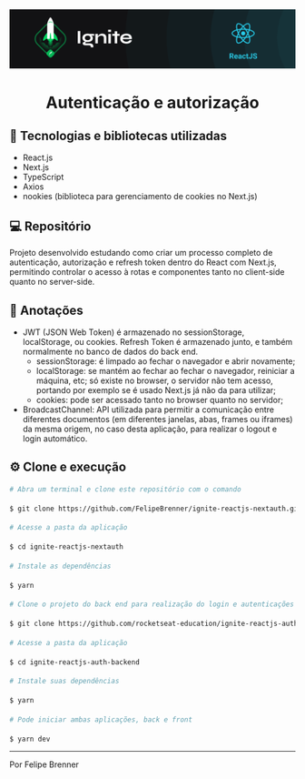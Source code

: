 <img alt="ignite-reactjs" title="ignite-reactjs" src=".github/cover-reactjs.png">

<h1 align="center">
  Autenticação e autorização
</h1>

## 🚀 Tecnologias e bibliotecas utilizadas

- React.js
- Next.js
- TypeScript
- Axios
- nookies (biblioteca para gerenciamento de cookies no Next.js)

## 💻 Repositório

Projeto desenvolvido estudando como criar um processo completo de autenticação, autorização e refresh token dentro do React com Next.js, permitindo controlar o acesso à rotas e componentes tanto no client-side quanto no server-side.

## 📖 Anotações

- JWT (JSON Web Token) é armazenado no sessionStorage, localStorage, ou cookies. Refresh Token é armazenado junto, e também normalmente no banco de dados do back end.
  - sessionStorage: é limpado ao fechar o navegador e abrir novamente;
  - localStorage: se mantém ao fechar ao fechar o navegador, reiniciar a máquina, etc; só existe no browser, o servidor não tem acesso, portando por exemplo se é usado Next.js já não da para utilizar;
  - cookies: pode ser acessado tanto no browser quanto no servidor;
- BroadcastChannel: API utilizada para permitir a comunicação entre diferentes documentos (em diferentes janelas, abas, frames ou iframes) da mesma origem, no caso desta aplicação, para realizar o logout e login automático.

## ⚙ Clone e execução

```bash
# Abra um terminal e clone este repositório com o comando

$ git clone https://github.com/FelipeBrenner/ignite-reactjs-nextauth.git

# Acesse a pasta da aplicação

$ cd ignite-reactjs-nextauth

# Instale as dependências

$ yarn

# Clone o projeto do back end para realização do login e autenticações

$ git clone https://github.com/rocketseat-education/ignite-reactjs-auth-backend.git

# Acesse a pasta da aplicação

$ cd ignite-reactjs-auth-backend

# Instale suas dependências

$ yarn

# Pode iniciar ambas aplicações, back e front

$ yarn dev
```

---

Por Felipe Brenner
